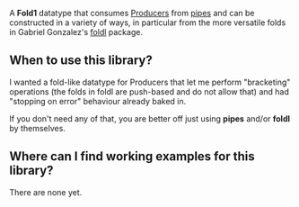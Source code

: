 A **Fold1** datatype that consumes
[Producers](http://hackage.haskell.org/package/pipes-4.1.7/docs/Pipes.html#t:Producer)
from [pipes](http://hackage.haskell.org/package/pipes) and can be constructed
in a variety of ways, in particular from the more versatile folds in Gabriel
Gonzalez's [foldl](http://hackage.haskell.org/package/foldl) package.

## When to use this library?

I wanted a fold-like datatype for Producers that let me perform "bracketing"
operations (the folds in foldl are push-based and do not allow that) and had
"stopping on error" behaviour already baked in.

If you don't need any of that, you are better off just using **pipes** and/or
**foldl** by themselves. 

## Where can I find working examples for this library?

There are none yet.
